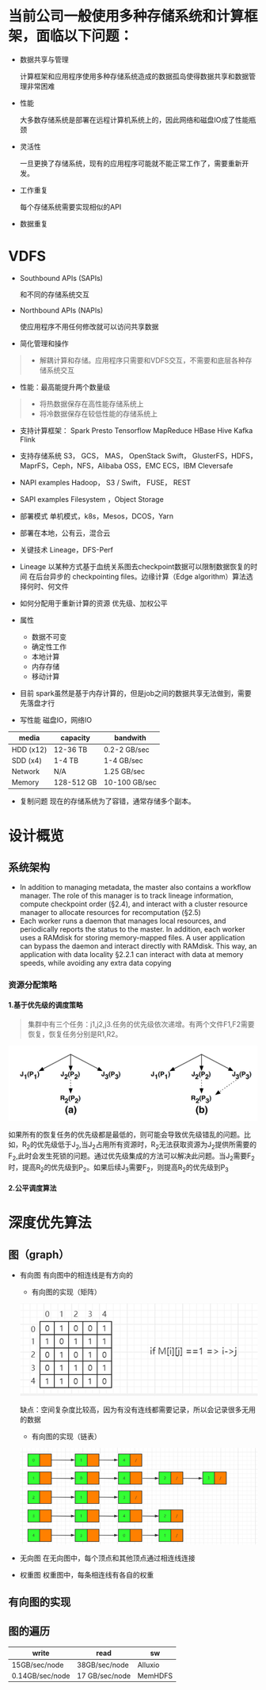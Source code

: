 # 当前公司一般使用多种存储系统和计算框架，面临以下问题：
* 数据共享与管理

    计算框架和应用程序使用多种存储系统造成的数据孤岛使得数据共享和数据管理非常困难
* 性能

    大多数存储系统是部署在远程计算机系统上的，因此网络和磁盘IO成了性能瓶颈

* 灵活性

    一旦更换了存储系统，现有的应用程序可能就不能正常工作了，需要重新开发。
* 工作重复

    每个存储系统需要实现相似的API
* 数据重复

# VDFS
* Southbound APIs (SAPIs)

    和不同的存储系统交互
* Northbound APIs (NAPIs) 

    使应用程序不用任何修改就可以访问共享数据

*  简化管理和操作
> * 解耦计算和存储。应用程序只需要和VDFS交互，不需要和底层各种存储系统交互

* 性能：最高能提升两个数量级
> * 将热数据保存在高性能存储系统上
> * 将冷数据保存在较低性能的存储系统上

* 支持计算框架：
    Spark Presto Tensorflow MapReduce HBase Hive Kafka Flink
* 支持存储系统
     S3， GCS， MAS， OpenStack Swift， GlusterFS，HDFS，MaprFS，Ceph，NFS，Alibaba OSS，EMC ECS，IBM Cleversafe

* NAPI examples
    Hadoop， S3 / Swift， FUSE， REST
* SAPI examples
    Filesystem ，Object Storage
* 部署模式
    单机模式，k8s，Mesos，DCOS，Yarn
* 部署在本地，公有云，混合云

* 关键技术
    Lineage，DFS-Perf


* Lineage
    以某种方式基于血统关系图去checkpoint数据可以限制数据恢复的时间
    在后台异步的 checkpointing files。边缘计算（Edge algorithm）算法选择何时、何文件

* 如何分配用于重新计算的资源
    优先级、加权公平

* 属性
    * 数据不可变
    * 确定性工作
    * 本地计算
    * 内存存储
    * 移动计算
* 目前
    spark虽然是基于内存计算的，但是job之间的数据共享无法做到，需要先落盘才行
* 写性能
    磁盘IO，网络IO 

media|capacity|bandwith|
-|-|-|
HDD (x12)|12-36 TB|0.2-2 GB/sec
SDD (x4)| 1-4 TB |1-4 GB/sec
Network |N/A |1.25 GB/sec
Memory| 128-512 GB| 10-100 GB/sec

* 复制问题
    现在的存储系统为了容错，通常存储多个副本。

# 设计概览
## 系统架构

* In addition to managing metadata, the master also contains a workflow manager. The role of this manager is to track lineage information, compute checkpoint order (§2.4), and interact with a cluster resource manager to allocate resources for recomputation (§2.5)
* Each worker runs a daemon that manages local resources, and periodically reports the status to the master. In addition, each worker uses a RAMdisk for storing memory-mapped files. A user application can bypass the daemon and interact directly with RAMdisk. This way, an application with data locality §2.2.1 can interact with data at memory speeds, while avoiding any extra data copying

### 资源分配策略
#### 1.基于优先级的调度策略
> 集群中有三个任务：j1,j2,j3.任务的优先级依次递增。有两个文件F1,F2需要恢复，恢复任务分别是R1,R2。

![example](picture/5.png)


如果所有的恢复任务的优先级都是最低的，则可能会导致优先级错乱的问题。比如，R<sub>2</sub>的优先级低于J<sub>2</sub>,当J<sub>2</sub>占用所有资源时，R<sub>2</sub>无法获取资源为J<sub>2</sub>提供所需要的F<sub>2</sub>,此时会发生死锁的问题。通过优先级集成的方法可以解决此问题。当J<sub>2</sub>需要F<sub>2</sub>时，提高R<sub>2</sub>的优先级到P<sub>2</sub>。如果后续J<sub>3</sub>需要F<sub>2</sub>，则提高R<sub>2</sub>的优先级到P<sub>3</sub>



#### 2.公平调度算法


# 深度优先算法
## 图（graph）
* 有向图
    有向图中的相连线是有方向的
    * 有向图的实现（矩阵）

    ![example](picture/6.png)

    缺点：空间复杂度比较高，因为有没有连线都需要记录，所以会记录很多无用的数据
    * 有向图的实现（链表）

     ![example](picture/7.png)

* 无向图
    在无向图中，每个顶点和其他顶点通过相连线连接
* 权重图
    权重图中，每条相连线有各自的权重
## 有向图的实现
## 图的遍历


write|read|sw|
-|-| -|
15GB/sec/node |38GB/sec/node |Alluxio
0.14GB/sec/node|17 GB/sec/node|MemHDFS


